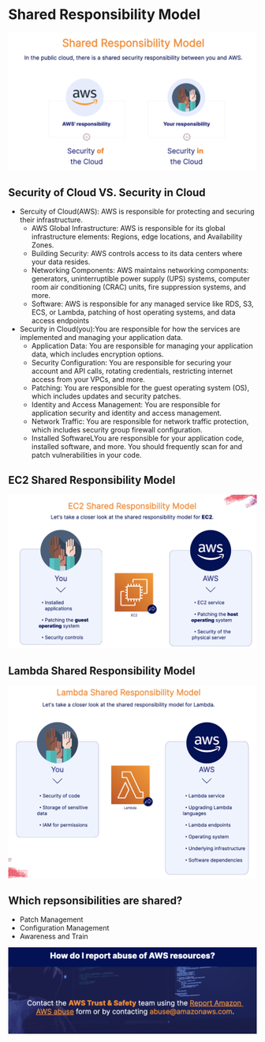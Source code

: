 # Shared Responsibility Model 
![](./AWS_Security_Images/ShareResponsibilityModel.png)

## Security of Cloud VS. Security in Cloud
- Sercuity of Cloud(AWS): AWS is responsible for protecting and securing their infrastructure.
    - AWS Global Infrastructure: AWS is responsible for its global infrastructure elements: Regions, edge locations, and Availability Zones.
    - Building Security: AWS controls access to its data centers where your data resides.
    - Networking Components: AWS maintains networking components: generators, uninterruptible power supply (UPS) systems, computer room air conditioning (CRAC) units, fire suppression systems, and more.
    - Software: AWS is responsible for any managed service like RDS, S3, ECS, or Lambda, patching of host operating systems, and data access endpoints
- Security in Cloud(you):You are responsible for how the services are implemented and managing your application data. 
    - Application Data: You are responsible for managing your application data, which includes encryption options.
    - Security Configuration: You are responsible for securing your account and API calls, rotating credentials, restricting internet access from your VPCs, and more.
    - Patching: You are responsible for the guest operating system (OS), which includes updates and security patches.
    - Identity and Access Management: You are responsible for application security and identity and access management.
    - Network Traffic: You are responsible for network traffic protection, which includes security group firewall configuration.
    - Installed SoftwareLYou are responsible for your application code, installed software, and more. You should frequently scan for and patch vulnerabilities in your code.

## EC2 Shared Responsibility Model 
![](./AWS_Security_Images/EC2_SharedResponsibilityModel.png)
## Lambda Shared Responsibility Model
![](./AWS_Security_Images/Lambda_SharedResponsibilityModel.png)

## Which repsonsibilities are shared?
- Patch Management 
- Configuration Management 
- Awareness and Train 

![](./AWS_Security_Images/abuseReport.png)